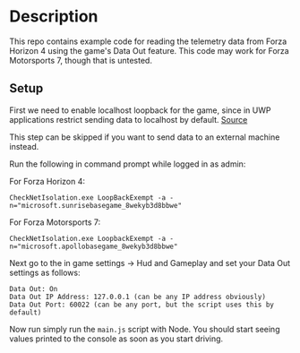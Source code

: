 # Description
This repo contains example code for reading the telemetry data from Forza Horizon 4 using the game's Data Out feature. This code may work for Forza Motorsports 7, though that is untested.

## Setup
First we need to enable localhost loopback for the game, since in UWP applications restrict sending data to localhost by default. [Source](https://forums.forzamotorsport.net/turn10_postsm994745_Forza-Motorsport-7--Data-Out--feature-details.aspx#post_994745)

This step can be skipped if you want to send data to an external machine instead.

Run the following in command prompt while logged in as admin:

For Forza Horizon 4:

	CheckNetIsolation.exe LoopBackExempt -a -n="microsoft.sunrisebasegame_8wekyb3d8bbwe"

For Forza Motorsports 7:

	CheckNetIsolation.exe LoopbackExempt -a -n="microsoft.apollobasegame_8wekyb3d8bbwe"

Next go to the in game settings -> Hud and Gameplay and set your Data Out settings as follows:

	Data Out: On
	Data Out IP Address: 127.0.0.1 (can be any IP address obviously)
	Data Out Port: 60022 (can be any port, but the script uses this by default)

Now run simply run the `main.js` script with Node. You should start seeing values printed to the console as soon as you start driving.